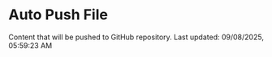 # Auto Push File

Content that will be pushed to GitHub repository.
Last updated: 09/08/2025, 05:59:23 AM